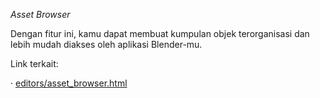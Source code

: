 *Asset Browser*

Dengan fitur ini, kamu dapat membuat kumpulan objek terorganisasi dan lebih mudah diakses oleh aplikasi Blender\-mu.

Link terkait:

· [editors/asset_browser.html](https://docs.blender.org/manual/en/latest/editors/asset_browser.html)